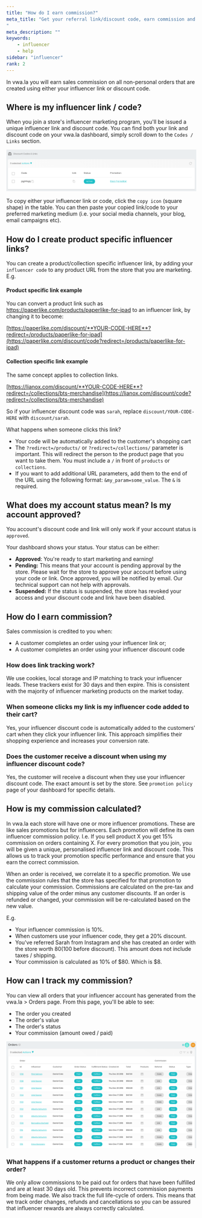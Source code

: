 ```yaml
---
title: "How do I earn commission?"
meta_title: "Get your referral link/discount code, earn commission and get paid
"
meta_description: ""
keywords:
    - influencer
    - help
sidebar: "influencer"
rank: 2
---
```

In vwa.la you will earn sales commission on all non-personal orders that are created using either your influencer link or discount code.

## Where is my influencer link / code?

When you join a store's influencer marketing program, you'll be issued a unique influencer link and discount code. You can find both your link and discount code on your vwa.la dashboard, simply scroll down to the `Codes / Links` section. 

![](/images/influencer/2018-12-22-11-01-26.png)

To copy either your influencer link or code, click the `copy icon` (square shape) in the table. You can then paste your copied link/code to your preferred marketing medium (i.e. your social media channels, your blog, email campaigns etc).

## How do I create product specific influencer links?

You can create a product/collection specific influencer link, by adding your `influencer code` to any product URL from the store that you are marketing. E.g.

#### Product specific link example

You can convert a product link such as https://paperlike.com/products/paperlike-for-ipad to an influencer link, by changing it to become:

[https://paperlike.com/discount/**YOUR-CODE-HERE**?redirect=/products/paperlike-for-ipad](https://paperlike.com/discount/code?redirect=/products/paperlike-for-ipad)

#### Collection specific link example

The same concept applies to collection links.

[https://lianox.com/discount/**YOUR-CODE-HERE**?redirect=/collections/bts-merchandise](https://lianox.com/discount/code?redirect=/collections/bts-merchandise)

So if your influencer discount code was `sarah`, replace `discount/YOUR-CODE-HERE` with `discount/sarah`.

What happens when someone clicks this link?

- Your code will be automatically added to the customer's shopping cart
- The `?redirect=/products/` or `?redirect=/collections/` parameter is important. This will redirect the person to the product page that you want to take them. You must include a `/` in front of `products` or `collections`.
- If you want to add additional URL parameters, add them to the end of the URL using the following format: `&my_param=some_value`. The `&` is required.

## What does my account status mean? Is my account approved?

You account's discount code and link will only work if your account status is `approved`.

Your dashboard shows your status. Your status can be either:

- **Approved**: You're ready to start marketing and earning!
- **Pending:** This means that your account is pending approval by the store. Please wait for the store to approve your account before using your code or link. Once approved, you will be notified by email. Our technical support can not help with approvals.
- **Suspended:** If the status is suspended, the store has revoked your access and your discount code and link have been disabled.


## How do I earn commission?

Sales commission is credited to you when:

- A customer completes an order using your influencer link or;
- A customer completes an order using your influencer discount code

### How does link tracking work?
We use cookies, local storage and IP matching to track your influencer leads. These trackers exist for 30 days and then expire. This is consistent with the majority of influencer marketing products on the market today.

### When someone clicks my link is my influencer code added to their cart?
Yes, your influencer discount code is automatically added to the customers' cart when they click your influencer link. This approach simplifies their shopping experience and increases your conversion rate.

### Does the customer receive a discount when using my influencer discount code?
Yes, the customer will receive a discount when they use your influencer discount code. The exact amount is set by the store. See `promotion policy` page of your dashboard for specific details.

## How is my commission calculated?

In vwa.la each store will have one or more influencer promotions. These are like sales promotions but for influencers. Each promotion will define its own influencer commission policy. I.e. If you sell product X you get 15% commission on orders containing X. For every promotion that you join, you will be given a unique, personalised influencer link and discount code. This allows us to track your promotion specific performance and ensure that you earn the correct commission.

When an order is received, we correlate it to a specific promotion. We use the commission rules that the store has specified for that promotion to calculate your commission. Commissions are calculated on the pre-tax and shipping value of the order minus any customer discounts. If an order is refunded or changed, your commission will be re-calculated based on the new value.

E.g.

- Your influencer commission is 10%.
- When customers use your influencer code, they get a 20% discount.
- You've referred Sarah from Instagram and she has created an order with the store worth $80 ($100 before discount). This amount does not include taxes / shipping.
- Your commission is calculated as 10% of $80. Which is $8.

## How can I track my commission?

You can view all orders that your influencer account has generated from the vwa.la > Orders page. From this page, you'll be able to see:

- The order you created
- The order's value
- The order's status
- Your commission (amount owed / paid)

![](/images/influencer/2018-12-22-11-15-20.png)

### What happens if a customer returns a product or changes their order?

We only allow commissions to be paid out for orders that have been fulfilled and are at least 30 days old. This prevents incorrect commission payments from being made. We also track the full life-cycle of orders. This means that we track order changes, refunds and cancellations so you can be assured that influencer rewards are always correctly calculated.